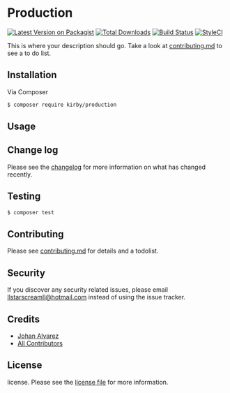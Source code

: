 # Production

[![Latest Version on Packagist][ico-version]][link-packagist]
[![Total Downloads][ico-downloads]][link-downloads]
[![Build Status][ico-travis]][link-travis]
[![StyleCI][ico-styleci]][link-styleci]

This is where your description should go. Take a look at [contributing.md](contributing.md) to see a to do list.

## Installation

Via Composer

``` bash
$ composer require kirby/production
```

## Usage

## Change log

Please see the [changelog](changelog.md) for more information on what has changed recently.

## Testing

``` bash
$ composer test
```

## Contributing

Please see [contributing.md](contributing.md) for details and a todolist.

## Security

If you discover any security related issues, please email llstarscreamll@hotmail.com instead of using the issue tracker.

## Credits

- [Johan Alvarez][link-author]
- [All Contributors][link-contributors]

## License

license. Please see the [license file](license.md) for more information.

[ico-version]: https://img.shields.io/packagist/v/kirby/production.svg?style=flat-square
[ico-downloads]: https://img.shields.io/packagist/dt/kirby/production.svg?style=flat-square
[ico-travis]: https://img.shields.io/travis/kirby/production/master.svg?style=flat-square
[ico-styleci]: https://styleci.io/repos/12345678/shield

[link-packagist]: https://packagist.org/packages/kirby/production
[link-downloads]: https://packagist.org/packages/kirby/production
[link-travis]: https://travis-ci.org/kirby/production
[link-styleci]: https://styleci.io/repos/12345678
[link-author]: https://github.com/kirby
[link-contributors]: ../../contributors
